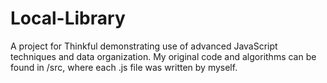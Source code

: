 # Local-Library
A project for Thinkful demonstrating use of advanced JavaScript techniques and data organization.
My original code and algorithms can be found in /src, where each .js file was written by myself.
